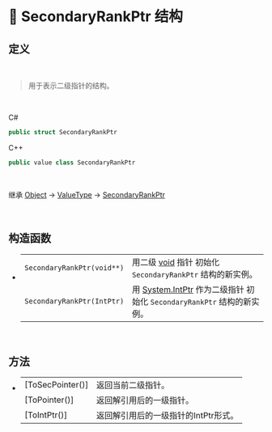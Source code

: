 # 🔩 SecondaryRankPtr 结构

## 定义

<br>

> 用于表示二级指针的结构。

<br>

C#
```cs
public struct SecondaryRankPtr
```
C++
```cpp
public value class SecondaryRankPtr
``` 

<br>


继承 [Object](https://docs.microsoft.com/zh-cn/DotNET/api/system.object?view=net-6.0) → [ValueType](https://docs.microsoft.com/zh-cn/DotNET/api/system.valuetype?view=net-6.0) → [SecondaryRankPtr](zh_CN/NET/APIs/Namespace/LLNET.Core/Struct/SecondaryRankPtr/SecondaryRankPtr.md)

<br>

## 构造函数
- 
    |||
    |-|-|
    |`SecondaryRankPtr(void**)`|用二级 [void](https://docs.microsoft.com/zh-cn/DotNET/api/system.void?view=net-6.0) 指针 初始化 `SecondaryRankPtr` 结构的新实例。|
    |`SecondaryRankPtr(IntPtr)`|用 [System.IntPtr](https://docs.microsoft.com/zh-cn/DotNET/api/system.intptr?view=net-6.0) 作为二级指针 初始化 `SecondaryRankPtr` 结构的新实例。|

<br>

## 方法
- 
    |||
    |-|-|
    |[ToSecPointer()]|返回当前二级指针。|
    |[ToPointer()]|返回解引用后的一级指针。|
    |[ToIntPtr()]|返回解引用后的一级指针的IntPtr形式。|


